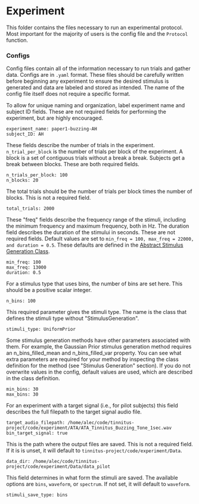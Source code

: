 # Experiment

This folder contains the files necessary to run an experimental protocol. Most important for the majority of users is the config file and the `Protocol` function.

### Configs

Config files contain all of the information necessary to run trials and gather data. Configs are in `.yaml` format. These files should be carefully written before beginning any experiment to ensure the desired stimulus is generated and data are labeled and stored as intended. The name of the config file itself does not require a specific format. 

To allow for unique naming and organization, label experiment name and subject ID fields. These are not required fields for performing the experiment, but are highly encouraged. 

```display
experiment_name: paper1-buzzing-AH
subject_ID: AH
```

These fields describe the number of trials in the experiment. `n_trial_per_block` is the number of trials per block of the experiment. A block is a set of contiguous trials without a break a break. Subjects get a break between blocks. These are both required fields.

```display
n_trials_per_block: 100
n_blocks: 20
```

The total trials should be the number of trials per block times the number of blocks. This is not a required field.

```display
total_trials: 2000
```

These "freq" fields describe the frequency range of the stimuli, including the minimum frequency and maximum frequency, both in Hz. The duration field describes the duration of the stimului in seconds. These are not required fields. Default values are set to `min_freq = 100, max_freq = 22000, and duration = 0.5`. These defaults are defined in the [Abstract Stimulus Generation Class](../stimgen/AbstractStimulusGenerationMethod).

```display
min_freq: 100
max_freq: 13000
duration: 0.5
```

For a stimulus type that uses bins, the number of bins are set here. This should be a positive scalar integer.

```display
n_bins: 100
```

This required parameter gives the stimuli type. The name is the class that defines the stimuli type without "StimulusGeneration".

```display
stimuli_type: UniformPrior
```

Some stimulus generation methods have other parameters associated with them. For example, the Gaussian Prior stimulus generation method requires an n_bins_filled_mean and n_bins_filled_var property. You can see what extra parameters are required for your method by inspecting the class definition for the method (see "Stimulus Generation" section). If you do not overwrite values in the config, default values are used, which are described in the class definition.

```display
min_bins: 30
max_bins: 30
```

For an experiment with a target signal (i.e., for pilot subjects) this field describes the full filepath to the target signal audio file.

```display
target_audio_filepath: /home/alec/code/tinnitus-project/code/experiment/ATA/ATA_Tinnitus_Buzzing_Tone_1sec.wav
bin_target_signal: true
```

This is the path where the output files are saved. This is not a required field. If it is is unset, it will default to `tinnitus-project/code/experiment/Data`.

```display
data_dir: /home/alec/code/tinnitus-project/code/experiment/Data/data_pilot
```

This field determines in what form the stimuli are saved. The available options are `bins`, `waveform`, or `spectrum`. If not set, it will default to `waveform`.

```display
stimuli_save_type: bins
```